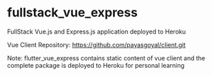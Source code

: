 # fullstack_vue_express 

FullStack Vue.js and Express.js application deployed to Heroku

Vue Client Repository: https://github.com/payasgoyal/client.git

Note: flutter_vue_express contains static content of vue client and the complete package is deployed to Heroku for personal learning
